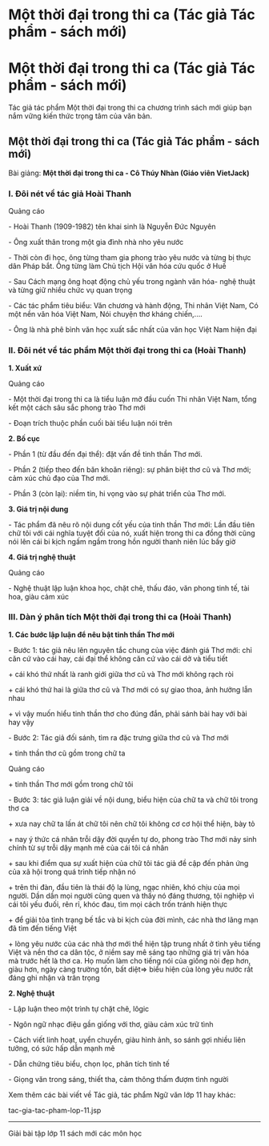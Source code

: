 # Một thời đại trong thi ca (Tác giả Tác phẩm - sách mới)

# Một thời đại trong thi ca (Tác giả Tác phẩm - sách mới)

Tác giả tác phẩm Một thời đại trong thi ca chương trình sách mới giúp bạn nắm vững kiến thức trọng tâm của văn bản.

## Một thời đại trong thi ca (Tác giả Tác phẩm - sách mới)

Bài giảng: **Một thời đại trong thi ca - Cô Thúy Nhàn (Giáo viên VietJack)**

### I. Đôi nét về tác giả Hoài Thanh

Quảng cáo

\- Hoài Thanh (1909-1982) tên khai sinh là Nguyễn Đức Nguyên 

\- Ông xuất thân trong một gia đình nhà nho yêu nước 

\- Thời còn đi học, ông từng tham gia phong trào yêu nước và từng bị thực dân Pháp bắt. Ông từng làm Chủ tịch Hội văn hóa cứu quốc ở Huế 

\- Sau Cách mạng ông hoạt động chủ yếu trong ngành văn hóa- nghệ thuật và từng giữ nhiều chức vụ quan trọng 

\- Các tác phẩm tiêu biểu: Văn chương và hành động, Thi nhân Việt Nam, Có một nền văn hóa Việt Nam, Nói chuyện thơ kháng chiến,.... 

\- Ông là nhà phê bình văn học xuất sắc nhất của văn học Việt Nam hiện đại 

### II. Đôi nét về tác phẩm Một thời đại trong thi ca (Hoài Thanh)

**1\. Xuất xứ**

Quảng cáo

\- Một thời đại trong thi ca là tiểu luận mở đầu cuốn Thi nhân Việt Nam, tổng kết một cách sâu sắc phong trào Thơ mới 

\- Đoạn trích thuộc phần cuối bài tiểu luận nói trên 

**2\. Bố cục**

\- Phần 1 (từ đầu đến đại thể): đặt vấn đề tinh thần Thơ mới. 

\- Phần 2 (tiếp theo đến băn khoăn riêng): sự phân biệt thơ cũ và Thơ mới; cảm xúc chủ đạo của Thơ mới. 

\- Phần 3 (còn lại): niềm tin, hi vọng vào sự phát triển của Thơ mới. 

**3\. Giá trị nội dung**

\- Tác phẩm đã nêu rõ nội dung cốt yếu của tinh thần Thơ mới: Lần đầu tiên chữ tôi với cái nghĩa tuyệt đối của nó, xuất hiện trong thi ca đồng thời cũng nói lên cái bi kịch ngấm ngầm trong hồn người thanh niên lúc bấy giờ 

**4\. Giá trị nghệ thuật**

Quảng cáo

\- Nghệ thuật lập luận khoa học, chặt chẽ, thấu đáo, văn phong tinh tế, tài hoa, giàu cảm xúc 

### III. Dàn ý phân tích Một thời đại trong thi ca (Hoài Thanh)

**1\. Các bước lập luận để nêu bật tinh thần Thơ mới**

\- Bước 1: tác giả nêu lên nguyên tắc chung của việc đánh giá Thơ mới: chỉ căn cứ vào cái hay, cái đại thể không căn cứ vào cái dở và tiểu tiết 

\+ cái khó thứ nhất là ranh giới giữa thơ cũ và Thơ mới không rạch ròi 

\+ cái khó thứ hai là giữa thơ cũ và Thơ mới có sự giao thoa, ảnh hưởng lẫn nhau 

\+ vì vậy muốn hiểu tinh thần thơ cho đúng đắn, phải sánh bài hay với bài hay vậy 

\- Bước 2: Tác giả đối sánh, tìm ra đặc trưng giữa thơ cũ và Thơ mới 

\+ tinh thần thơ cũ gồm trong chữ ta 

Quảng cáo

\+ tinh thần Thơ mới gồm trong chữ tôi 

\- Bước 3: tác giả luận giải về nội dung, biểu hiện của chữ ta và chữ tôi trong thơ ca 

\+ xưa nay chữ ta lấn át chữ tôi nên chữ tôi không cơ cơ hội thể hiện, bày tỏ 

\+ nay ý thức cá nhân trỗi dậy đời quyền tự do, phong trào Thơ mới nảy sinh chính từ sự trỗi dậy mạnh mẽ của cái tôi cá nhân 

\+ sau khi điểm qua sự xuất hiện của chữ tôi tác giả đề cập đến phản ứng của xã hội trong quá trình tiếp nhận nó 

\+ trên thi đàn, đầu tiên là thái độ lạ lùng, ngạc nhiên, khó chịu của mọi người. Dần dần mọi người cũng quen và thấy nó đáng thương, tội nghiệp vì cái tôi yếu đuối, rên rỉ, khóc đau, tìm mọi cách trốn tránh hiện thực 

\+ để giải tỏa tình trạng bế tắc và bi kịch của đời mình, các nhà thơ lãng mạn đã tìm đến tiếng Việt 

\+ lòng yêu nước của các nhà thơ mới thể hiện tập trung nhất ở tình yêu tiếng Việt và nền thơ ca dân tộc, ở niềm say mê sáng tạo những giá trị văn hóa mà trước hết là thơ ca. Họ muốn làm cho tiếng nói của giống nòi đẹp hơn, giàu hơn, ngày càng trường tồn, bất diệt⇒ biểu hiện của lòng yêu nước rất đáng ghi nhận và trân trọng 

**2\. Nghệ thuật**

\- Lập luận theo một trình tự chặt chẽ, lôgic 

\- Ngôn ngữ nhạc điệu gần giống với thơ, giàu cảm xúc trữ tình 

\- Cách viết linh hoạt, uyển chuyển, giàu hình ảnh, so sánh gợi nhiều liên tưởng, có sức hấp dẫn mạnh mẽ 

\- Dẫn chứng tiêu biểu, chọn lọc, phân tích tinh tế 

\- Giọng văn trong sáng, thiết tha, cảm thông thấm đượm tình người 

Xem thêm các bài viết về Tác giả, tác phẩm Ngữ văn lớp 11 hay khác:

tac-gia-tac-pham-lop-11.jsp

* * *

Giải bài tập lớp 11 sách mới các môn học
